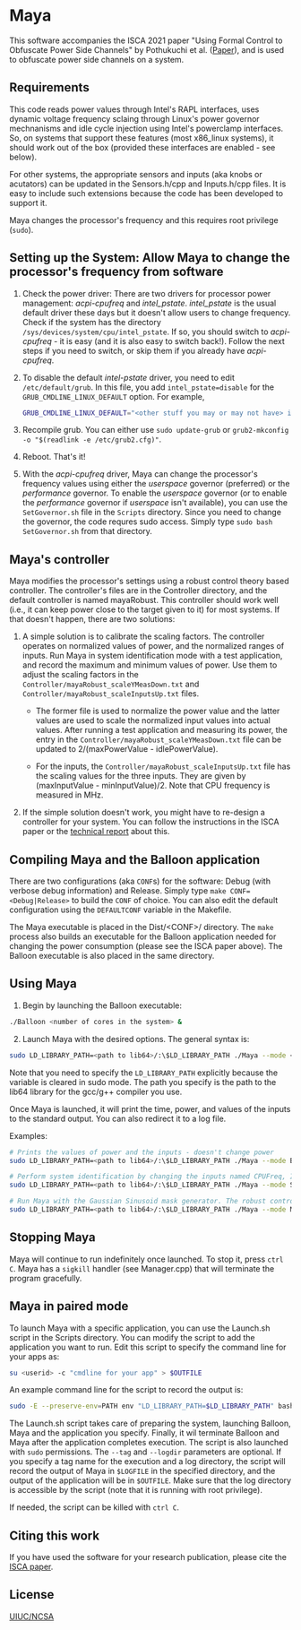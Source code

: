 # Maya

This software accompanies the ISCA 2021 paper "Using Formal Control to Obfuscate Power Side Channels" by Pothukuchi et al. ([Paper](https://iacoma.cs.uiuc.edu/iacoma-papers/isca21_1.pdf)), and is used to obfuscate power side channels on a system. 

## Requirements
This code reads power values through Intel's RAPL interfaces, uses dynamic voltage frequency sclaing through Linux's power governor mechnanisms and idle cycle injection using Intel's powerclamp interfaces. So, on systems that support these features (most x86_linux systems), it should work out of the box (provided these interfaces are enabled - see below). 

For other systems, the appropriate sensors and inputs (aka knobs or acutators) can be updated in the Sensors.h/cpp and Inputs.h/cpp files. It is easy to include such extensions because the code has been developed to support it.

Maya changes the processor's frequency and this requires root privilege (`sudo`).

## Setting up the System: Allow Maya to change the processor's frequency from software

1. Check the power driver: 
    There are two drivers for processor power management: *acpi-cpufreq* and *intel_pstate*. *intel_pstate* is the usual default driver these days but it doesn't allow users to change frequency. Check if the system has the directory `/sys/devices/system/cpu/intel_pstate`. If so, you should switch to *acpi-cpufreq* - it is easy (and it is also easy to switch back!). Follow the next steps if you need to switch, or skip them if you already have *acpi-cpufreq*.

2. To disable the default *intel-pstate* driver, you need to edit `/etc/default/grub`. In this file, you add `intel_pstate=disable` for the `GRUB_CMDLINE_LINUX_DEFAULT` option. For example, 
    ```bash
    GRUB_CMDLINE_LINUX_DEFAULT="<other stuff you may or may not have> intel_pstate=disable"
    ```
3. Recompile grub. You can either use `sudo update-grub` or `grub2-mkconfig -o "$(readlink -e /etc/grub2.cfg)"`. 

4. Reboot. That's it!

4. With the *acpi-cpufreq* driver, Maya can change the processor's frequency values using either the *userspace* governor (preferred) or the *performance* governor. To enable the *userspace* governor (or to enable the *performance* governor if *userspace* isn't available), you can use the `SetGovernor.sh` file in the `Scripts` directory. Since you need to change the governor, the code requres sudo access. Simply type `sudo bash SetGovernor.sh` from that directory.

## Maya's controller

Maya modifies the processor's settings using a robust control theory based controller. The controller's files are in the Controller directory, and the default controller is named mayaRobust. This controller should work well (i.e., it can keep power close to the target given to it) for most systems. If that doesn't happen, there are two solutions:

1. A simple solution is to calibrate the scaling factors. The controller operates on normalized values of power, and the normalized ranges of inputs. Run Maya in system identification mode with a test application, and record the maximum and minimum values of power. Use them to adjust the scaling factors in the `Controller/mayaRobust_scaleYMeasDown.txt` and `Controller/mayaRobust_scaleInputsUp.txt` files. 
    * The former file is used to normalize the power value and the latter values are used to scale the normalized input values into actual values. After running a test application and measuring its power, the entry in the `Controller/mayaRobust_scaleYMeasDown.txt` file can be updated to 2/(maxPowerValue - idlePowerValue). 
    
    * For the inputs, the `Controller/mayaRobust_scaleInputsUp.txt` file has the scaling values for the three inputs. They are given by (maxInputValue - minInputValue)/2. Note that CPU frequency is measured in MHz. 

2. If the simple solution doesn't work, you might have to re-design a controller for your system. You can follow the instructions in the ISCA paper or the [technical report](https://iacoma.cs.uiuc.edu/iacoma-papers/isca21_1_tr.pdf) about this.

## Compiling Maya and the Balloon application

There are two configurations (aka `CONF`s) for the software: Debug (with verbose debug information) and Release. Simply type `make CONF=<Debug|Release>` to build the `CONF` of choice. You can also edit the default configuration using the `DEFAULTCONF` variable in the Makefile.

The Maya executable is placed in the Dist/\<CONF\>/ directory. The `make` process also builds an executable for the Balloon application needed for changing the power consumption (please see the ISCA paper above). The Balloon executable is also placed in the same directory.

## Using Maya

1. Begin by launching the Balloon executable:
```bash
./Balloon <number of cores in the system> &
```

2. Launch Maya with the desired options. The general syntax is:
```bash
sudo LD_LIBRARY_PATH=<path to lib64>/:\$LD_LIBRARY_PATH ./Maya --mode <Baseline|Sysid|Mask> [--idips <inputs for system identification>] [--mask <Constant|Uniform|Gauss|Sine|GaussSine|Preset> --ctldir <path to the directory where the files for the robust controller are stored> --ctlfile <the name of the controller which is used as a prefix for all its files>] > <log file> 2>&1 &
```
Note that you need to specify the `LD_LIBRARY_PATH` explicitly because the variable is cleared in sudo mode. The path you specify is the path to the lib64 library for the gcc/g++ compiler you use.

Once Maya is launched, it will print the time, power, and values of the inputs to the standard output. You can also redirect it to a log file.

Examples:
```bash
# Prints the values of power and the inputs - doesn't change power
sudo LD_LIBRARY_PATH=<path to lib64>/:\$LD_LIBRARY_PATH ./Maya --mode Baseline > /dev/null 2>&1 & 

# Perform system identification by changing the inputs named CPUFreq, IdlePct and PBalloon randomly
sudo LD_LIBRARY_PATH=<path to lib64>/:\$LD_LIBRARY_PATH ./Maya --mode Sysid --idips CPUFreq IdlePct PBalloon > /dev/null 2>&1 & 

# Run Maya with the Gaussian Sinusoid mask generator. The robust controller files are in the ../../Controller directory and the files are prefixed with the name mayaRobust
sudo LD_LIBRARY_PATH=<path to lib64>/:\$LD_LIBRARY_PATH ./Maya --mode Mask --mask GaussSine --ctldir ../../Controller --ctlfile mayaRobust > /dev/null 2>&1 & 
```

## Stopping Maya

Maya will continue to run indefinitely once launched. To stop it, press `ctrl C`. Maya has a `sigkill` handler (see Manager.cpp) that will terminate the program gracefully.

## Maya in paired mode

To launch Maya with a specific application, you can use the Launch.sh script in the Scripts directory. You can modify the script to add the application you want to run. Edit this script to specify the command line for your apps as:
```bash
su <userid> -c "cmdline for your app" > $OUTFILE
```

An example command line for the script to record the output is:
```bash
sudo -E --preserve-env=PATH env "LD_LIBRARY_PATH=$LD_LIBRARY_PATH" bash ./Launch.sh --rundir "../Dist/Release/" --options "--mode Baseline" --logdir "<logdir>" --tag "<name>" --apps "<appname>"
```
The Launch.sh script takes care of preparing the system, launching Balloon, Maya and the application you specify. Finally, it wil terminate Balloon and Maya after the application completes execution. The script is also launched with `sudo` permissions. The `--tag` and `--logdir` parameters are optional. If you specify a tag name for the execution and a log directory, the script will record the output of Maya in `$LOGFILE` in the specified directory, and the output of the application will be in `$OUTFILE`. Make sure that the log directory is accessible by the script (note that it is running with root privilege).

If needed, the script can be killed with `ctrl C`.

## Citing this work

If you have used the software for your research publication, please cite the [ISCA paper](https://iacoma.cs.uiuc.edu/iacoma-papers/isca21_1.pdf).

## License

[UIUC/NCSA](https://choosealicense.com/licenses/ncsa/)
